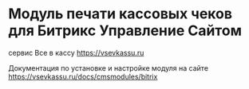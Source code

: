 # Модуль печати кассовых чеков для Битрикс Управление Сайтом
сервис Все в кассу https://vsevkassu.ru

Документация по установке и настройке модуля на сайте https://vsevkassu.ru/docs/cmsmodules/bitrix